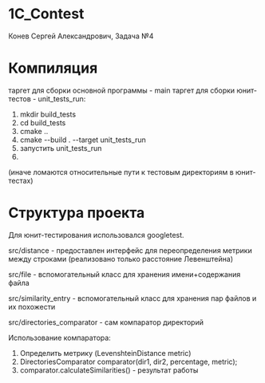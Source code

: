 # 1C_Contest
Конев Сергей Александрович, Задача №4
# Компиляция
таргет для сборки основной программы - main
таргет для сборки юнит-тестов - unit_tests_run:
1) mkdir build_tests
2) cd build_tests
3) cmake ..
4) cmake --build . --target unit_tests_run
5) запустить unit_tests_run
6) 
(иначе ломаются относительные пути к тестовым директориям в юнит-тестах)
# Структура проекта
Для юнит-тестирования использовался googletest.

src/distance - предоставлен интерфейс для переопределения метрики между строками (реализовано только расстояние Левенштейна)

src/file - вспомогательный класс для хранения имени+содержания файла

src/similarity_entry - вспомогательный класс для хранения пар файлов и их похожести

src/directories_comparator - сам компаратор директорий

Использование компаратора:
1) Определить метрику (LevenshteinDistance metric)
2) DirectoriesComparator comparator(dir1, dir2, percentage, metric);
3) comparator.calculateSimilarities() - результат работы
